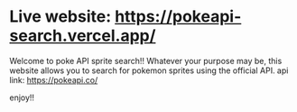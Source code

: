 # Live website: https://pokeapi-search.vercel.app/

Welcome to poke API sprite search!!
Whatever your purpose may be, this website allows you to search for pokemon sprites using the official API.
api link: https://pokeapi.co/

enjoy!!

